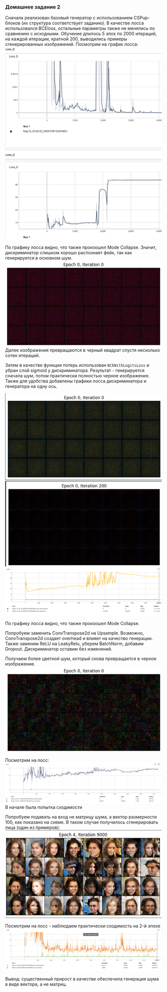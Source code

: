 ### Домашнее задание 2

Сначала реализован базовый генератор с использованием CSPup-блоков (их структура соответствует заданию). В качестве лосса использовался BCEloss, остальные параметры также не менялись по сравнению с исходными. Обучение длилось 5 эпох по 2000 итераций, на каждой итерации, кратной 200, выводились примеры сгенерированных изображений. Посмотрим на график лосса: 
![Исходные изображения](res/initial_loss.png)


По графику лосса видно, что также произошел Mode Collapse. Значит, дискриминатор слишком хорошо распознает фейк, так как генерируется в основном шум.
![Исходные изображения](res/noise_initial.png)
Далее изображения превращаются в черный квадрат спустя несколько сотен итераций.

Затем в качестве функции потерь использован `BCEWithLogitsLoss` и убран слой sigmoid у дискриминатора. Результат - генерируется сначала шум, потом практически полностью черное изображение.  Также для удобства добавлены графики лосса дискриминатора и генератора на одну ось.

![Исходные изображения](res/noise.png)
![Исходные изображения](res/dark.png)
![Исходные изображения](res/loss.png)

По графику лосса видно, что также произошел Mode Collapse.

Попробуем заменить ConvTranspose2d на Upsample. Возможно, ConvTranspose2d создает overhead и влияет на качество генерации. Также заменим ReLU на LeakyRelu, уберем BatchNorm, добавим Dropout. Дискриминатор оставим без изменений.

Получаем более цветной шум, который снова превращается в черное изображение.
![Исходные изображения](res/noise_upsample.png)

Посмотрим на лосс:
![Исходные изображения](res/loss_upsample.png)
В начале была попытка сходимости


Попробуем подавать на вход не матрицу шума, а вектор размерности 100, как показано на схеме. В таком случае получилось сгенерировать лица (один из примеров):
![Исходные изображения](res/faces.png)

Посмотрим на лосс - наблюдаем практически сходимость на 2-й эпохе
![Исходные изображения](res/vector_loss.png)

Вывод: существенный прирост в качестве обеспечила генерация шума в виде вектора, а не матриц. 



